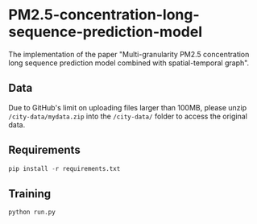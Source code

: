 # PM2.5-concentration-long-sequence-prediction-model

The implementation of the paper "Multi-granularity PM2.5 concentration long sequence prediction model combined with spatial-temporal graph".


## Data

Due to GitHub's limit on uploading files larger than 100MB, please unzip `/city-data/mydata.zip` into the `/city-data/` folder to access the original data.

## Requirements

```python
pip install -r requirements.txt
```


## Training

```python
python run.py
```
